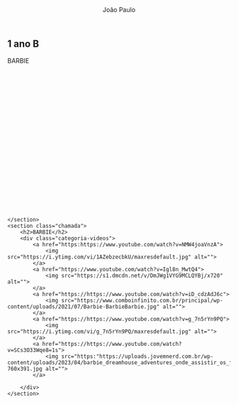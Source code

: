 <!DOCTYPE html>
<html lang="pt-br">
<head>
    <meta charset="UTF-8">
    <meta name="viewport" content="width=device-width, initial-scale=1.0">
    <title>Document</title>
    <link rel="stylesheet" href="style.css">
</head>
<body>
    <header>João Paulo</header>
    <section>
        <div class="chamada-texto">
            <h1>1 ano B</h1>
            <p>BARBIE</p>
        </div>
        <div> 
            <iframe width="560" height="315" src="" title="YouTube video player" frameborder="0" allow="accelerometer; autoplay; clipboard-write; encrypted-media; gyroscope; picture-in-picture; web-share" referrerpolicy="strict-origin-when-cross-origin" allowfullscreen></iframe>
        </div>
       
    </section>
    <section class="chamada">
        <h2>BARBIE</h2>
        <div class="categoria-videos">
            <a href="https:https://www.youtube.com/watch?v=NMW4joaVnzA">
                <img src="https://i.ytimg.com/vi/1AZebzecbkU/maxresdefault.jpg" alt="">
            </a>
            <a href="https://www.youtube.com/watch?v=Igl8n_MwtQ4">
                <img src="https://s1.dmcdn.net/v/DmJWg1VYG9MCLQYBj/x720" alt="">
            </a>
            <a href="https://https://www.youtube.com/watch?v=iD_cdzAdJ6c">
                <img src="https://www.comboinfinito.com.br/principal/wp-content/uploads/2021/07/Barbie-BarbieBarbie.jpg" alt="">
            </a>
            <a href="https://https://www.youtube.com/watch?v=g_7n5rYn9PQ">
                <img src="https://i.ytimg.com/vi/g_7n5rYn9PQ/maxresdefault.jpg" alt="">
            </a>
            <a href="https://https://www.youtube.com/watch?v=SCs3O33Wqe8=1s">
                <img src="https:"https://uploads.jovemnerd.com.br/wp-content/uploads/2023/04/barbie_dreamhouse_adventures_onde_assistir_os_filmes_da_barbie_no_streaming_nerdbunker__6lvxutm1-760x391.jpg alt="">
            </a>
            
        </div>
    </section>
   
</body>
</html>